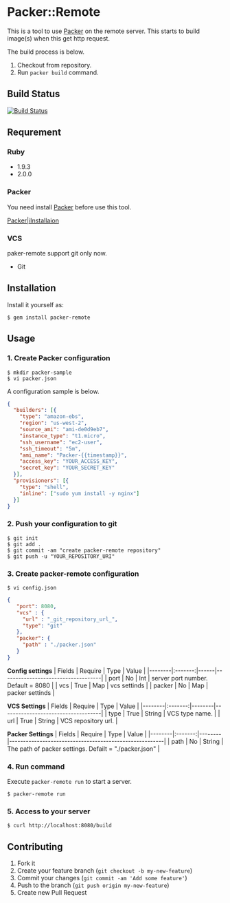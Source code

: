 # Packer::Remote

This is a tool to use [Packer](http://www.packer.io) on the remote server.
This starts to build image(s) when this get http request.

The build process is below.

1. Checkout from repository.
2. Run `packer build` command.

## Build Status

[![Build Status](https://travis-ci.org/Kuchitama/packer-remote.png)](https://travis-ci.org/Kuchitama/packer-remote)

## Requrement

### Ruby

* 1.9.3
* 2.0.0

### Packer

You need install [Packer](http://www.packer.io) before use this tool.

[Packer|iInstallaion](http://www.packer.io/docs/installation.html)

### VCS

paker-remote support git only now.

* Git


## Installation

Install it yourself as:

    $ gem install packer-remote

## Usage

### 1. Create Packer configuration

```
$ mkdir packer-sample
$ vi packer.json
```

A configuration sample is below.

```packer.json
{
  "builders": [{
    "type": "amazon-ebs",
    "region": "us-west-2",
    "source_ami": "ami-de0d9eb7",
    "instance_type": "t1.micro",
    "ssh_username": "ec2-user",
    "ssh_timeout": "5m",
    "ami_name": "Packer-{{timestamp}}",
    "access_key": "YOUR_ACCESS_KEY",
    "secret_key": "YOUR_SECRET_KEY"
  }],
  "provisioners": [{
    "type": "shell",
    "inline": ["sudo yum install -y nginx"]
  }]
}
```

### 2. Push your configuration to git

```
$ git init
$ git add .
$ git commit -am "create packer-remote repository"
$ git push -u "YOUR_REPOSITORY_URI"
```

### 3. Create packer-remote configuration

```
$ vi config.json
```

```config.json
{
   "port": 8080,
   "vcs" : {
     "url" : "_git_repository_url_",
     "type": "git"
   },
   "packer": {
     "path" : "./packer.json"
   }
}
```

**Config settings**
| Fields | Require | Type | Value                              |
|--------|:-------:|------|------------------------------------|
| port   | No      | Int  | server port number. Default = 8080 |
| vcs    | True    | Map  | vcs settinds                       |
| packer | No      | Map  | packer settinds                    |

**VCS Settings**
| Fields | Require | Type   | Value                              |
|--------|:-------:|--------|------------------------------------|
| type   | True    | String | VCS type name.                     |
| url    | True    | String | VCS repository url.                |

**Packer Settings**
| Fields | Require | Type   | Value                                                  |
|--------|:-------:|--------|--------------------------------------------------------|
| path   | No      | String | The path of packer settings. Defailt = "./packer.json" |

### 4. Run command

Execute `packer-remote run` to start a server.

```
$ packer-remote run
```

### 5. Access to your server

```
$ curl http://localhost:8080/build
```

## Contributing

1. Fork it
2. Create your feature branch (`git checkout -b my-new-feature`)
3. Commit your changes (`git commit -am 'Add some feature'`)
4. Push to the branch (`git push origin my-new-feature`)
5. Create new Pull Request
